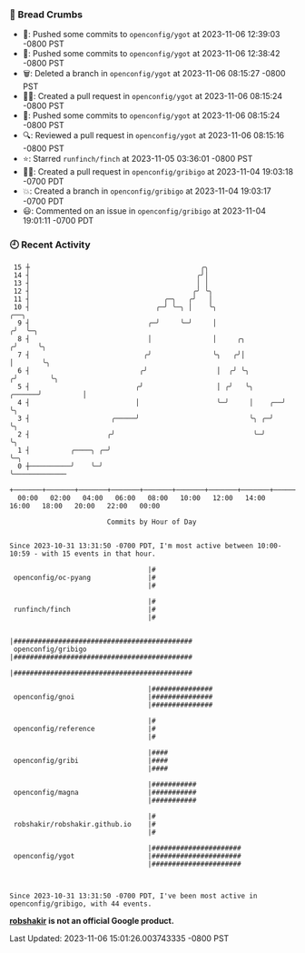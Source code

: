 ### 🍞 Bread Crumbs

 * 🚢: Pushed some commits to `openconfig/ygot` at 2023-11-06 12:39:03 -0800 PST
 * 🚢: Pushed some commits to `openconfig/ygot` at 2023-11-06 12:38:42 -0800 PST
 * 🗑: Deleted a branch in `openconfig/ygot` at 2023-11-06 08:15:27 -0800 PST
 * ✍🏼: Created a pull request in `openconfig/ygot` at 2023-11-06 08:15:24 -0800 PST
 * 🚢: Pushed some commits to `openconfig/ygot` at 2023-11-06 08:15:24 -0800 PST
 * 🔍: Reviewed a pull request in  `openconfig/ygot` at 2023-11-06 08:15:16 -0800 PST
 * ⭐️: Starred `runfinch/finch` at 2023-11-05 03:36:01 -0800 PST
 * ✍🏼: Created a pull request in `openconfig/gribigo` at 2023-11-04 19:03:18 -0700 PDT
 * 💥: Created a branch in `openconfig/gribigo` at 2023-11-04 19:03:17 -0700 PDT
 * 😃: Commented on an issue in `openconfig/gribigo` at 2023-11-04 19:01:11 -0700 PDT

### 🕘 Recent Activity
```
 15 ┼                                          ╭╮
 14 ┤                                         ╭╯│
 13 ┤                                         │ │
 12 ┤                                        ╭╯ ╰╮
 11 ┤                                 ╭─╮   ╭╯   │
 10 ┤                               ╭─╯ ╰─╮ │    ╰╮                          ╭──╮
  9 ┤                             ╭─╯     ╰─╯     │                         ╭╯  ╰─╮
  8 ┤                             │               │     ╭╮                 ╭╯     ╰╮
  7 ┤                            ╭╯               ╰╮   ╭╯│                 │       ╰╮
  6 ┤                           ╭╯                 │  ╭╯ ╰╮               ╭╯        ╰╮
  5 ┤                          ╭╯                  │ ╭╯   ╰╮       ╭──────╯          │
  4 ┤                          │                   ╰─╯     │    ╭──╯                 ╰╮
  3 ┤                    ╭─────╯                           ╰╮ ╭─╯                     ╰╮
  2 ┤                   ╭╯                                  ╰─╯                        ╰╮
  1 ┤          ╭────╮ ╭─╯                                                               ╰─╮
  0 ┼──────────╯    ╰─╯                                                                   ╰─────────────
    +───────+───────+───────+───────+───────+───────+───────+───────+───────+───────+───────+───────+────
  00:00   02:00   04:00   06:00   08:00   10:00   12:00   14:00   16:00   18:00   20:00   22:00   00:00   

						Commits by Hour of Day


Since 2023-10-31 13:31:50 -0700 PDT, I'm most active between 10:00-10:59 - with 15 events in that hour.

```



```
                                  |#
 openconfig/oc-pyang              |#
                                  |#

                                  |#
 runfinch/finch                   |#
                                  |#

                                  |############################################
 openconfig/gribigo               |############################################
                                  |############################################

                                  |###############
 openconfig/gnoi                  |###############
                                  |###############

                                  |#
 openconfig/reference             |#
                                  |#

                                  |####
 openconfig/gribi                 |####
                                  |####

                                  |###########
 openconfig/magna                 |###########
                                  |###########

                                  |#
 robshakir/robshakir.github.io    |#
                                  |#

                                  |######################
 openconfig/ygot                  |######################
                                  |######################



Since 2023-10-31 13:31:50 -0700 PDT, I've been most active in openconfig/gribigo, with 44 events.

```
**[robshakir](mailto:robjs@google.com) is not an official Google product.**  


Last Updated: 2023-11-06 15:01:26.003743335 -0800 PST
